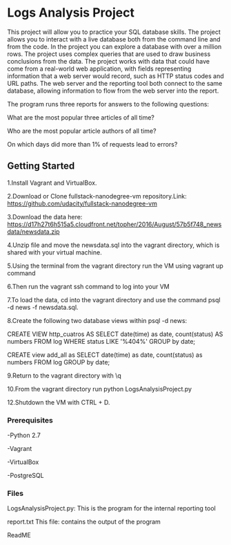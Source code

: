 # Logs Analysis Project

This project will allow you to practice your SQL database skills. The project allows you to interact with a live database both from the command line and from the code. In the project you can explore a database with over a million rows. The project uses complex queries that are used to draw business conclusions from the data. The project works with data that could have come from a real-world web application, with fields representing information that a web server would record, such as HTTP status codes and URL paths. The web server and the reporting tool both connect to the same database, allowing information to flow from the web server into the report.

The program runs three reports for answers to the following questions:

What are the most popular three articles of all time?

Who are the most popular article authors of all time?

On which days did more than 1% of requests lead to errors?


## Getting Started

1.Install Vagrant and VirtualBox.

2.Download or Clone fullstack-nanodegree-vm repository.Link: https://github.com/udacity/fullstack-nanodegree-vm

3.Download the data here: https://d17h27t6h515a5.cloudfront.net/topher/2016/August/57b5f748_newsdata/newsdata.zip

4.Unzip file and move the newsdata.sql into the vagrant directory, which is shared with your virtual machine.

5.Using the terminal from the vagrant directory run the VM using vagrant up command

6.Then run the vagrant ssh command to log into your VM

7.To load the data, cd into the vagrant directory and use the command psql -d news -f newsdata.sql.

8.Create the following two database views within psql -d news:

CREATE VIEW http_cuatros AS SELECT date(time) as date, count(status) AS numbers FROM log WHERE status LIKE '%404%' GROUP by date;

CREATE view add_all as SELECT date(time) as date, count(status) as numbers FROM log GROUP by date;

9.Return to the vagrant directory with \q 

10.From the vagrant directory run python LogsAnalysisProject.py

12.Shutdown the VM with CTRL + D.

### Prerequisites

-Python 2.7

-Vagrant

-VirtualBox

-PostgreSQL

### Files

LogsAnalysisProject.py: This is the program for the internal reporting tool

report.txt This file: contains the output of the program

ReadME
